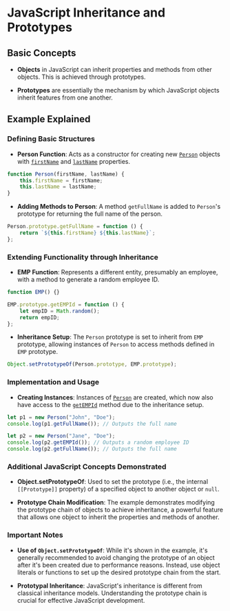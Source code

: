 # JavaScript Inheritance and Prototypes

## Basic Concepts

* **Objects** in JavaScript can inherit properties and methods from other objects. This is achieved through prototypes.

* **Prototypes** are essentially the mechanism by which JavaScript objects inherit features from one another.

## Example Explained

### Defining Basic Structures

* **Person Function**: Acts as a constructor for creating new [`Person`]() objects with [`firstName`]() and [`lastName`]() properties.
```js 
function Person(firstName, lastName) { 
	this.firstName = firstName; 
	this.lastName = lastName; 
} 
```

* **Adding Methods to Person**: A method `getFullName` is added to `Person`'s prototype for returning the full name of the person.
```javascript 
Person.prototype.getFullName = function () { 
	return `${this.firstName} ${this.lastName}`; 
}; 
```

### Extending Functionality through Inheritance

* **EMP Function**: Represents a different entity, presumably an employee, with a method to generate a random employee ID.
```javascript
function EMP() {}

EMP.prototype.getEMPId = function () { 
	let empID = Math.random(); 
	return empID; 
}; 
```

* **Inheritance Setup**: The `Person` prototype is set to inherit from `EMP` prototype, allowing instances of `Person` to access methods defined in `EMP` prototype.
```javascript 
Object.setPrototypeOf(Person.prototype, EMP.prototype); 
```

### Implementation and Usage

* **Creating Instances**: Instances of [`Person`]() are created, which now also have access to the [`getEMPId`]() method due to the inheritance setup.
```javascript 
let p1 = new Person("John", "Doe"); 
console.log(p1.getFullName()); // Outputs the full name

let p2 = new Person("Jane", "Doe"); 
console.log(p2.getEMPId()); // Outputs a random employee ID
console.log(p2.getFullName()); // Outputs the full name 
```

### Additional JavaScript Concepts Demonstrated

* **Object.setPrototypeOf**: Used to set the prototype (i.e., the internal `[[Prototype]]` property) of a specified object to another object or `null`.

* **Prototype Chain Modification**: The example demonstrates modifying the prototype chain of objects to achieve inheritance, a powerful feature that allows one object to inherit the properties and methods of another.

### Important Notes

* **Use of** **`Object.setPrototypeOf`**: While it's shown in the example, it's generally recommended to avoid changing the prototype of an object after it's been created due to performance reasons. Instead, use object literals or functions to set up the desired prototype chain from the start.

* **Prototypal Inheritance**: JavaScript's inheritance is different from classical inheritance models. Understanding the prototype chain is crucial for effective JavaScript development.